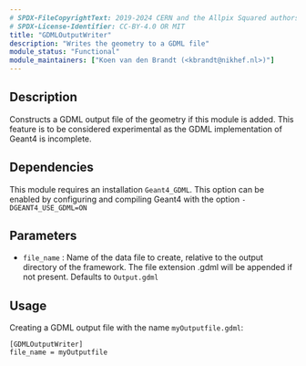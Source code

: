 ```yaml
---
# SPDX-FileCopyrightText: 2019-2024 CERN and the Allpix Squared authors
# SPDX-License-Identifier: CC-BY-4.0 OR MIT
title: "GDMLOutputWriter"
description: "Writes the geometry to a GDML file"
module_status: "Functional"
module_maintainers: ["Koen van den Brandt (<kbrandt@nikhef.nl>)"]
---
```


## Description
Constructs a GDML output file of the geometry if this module is added.
This feature is to be considered experimental as the GDML implementation of Geant4 is incomplete.

## Dependencies

This module requires an installation `Geant4_GDML`. This option can be enabled by configuring and compiling Geant4 with the option `-DGEANT4_USE_GDML=ON`

## Parameters
* `file_name` : Name of the data file to create, relative to the output directory of the framework. The file extension .gdml will be appended if not present. Defaults to `Output.gdml`

## Usage
Creating a GDML output file  with the name `myOutputfile.gdml`:

```
[GDMLOutputWriter]
file_name = myOutputfile
```

